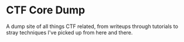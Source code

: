 # CTF Core Dump

A dump site of all things CTF related, from writeups through tutorials to stray
techniques I've picked up from here and there.
